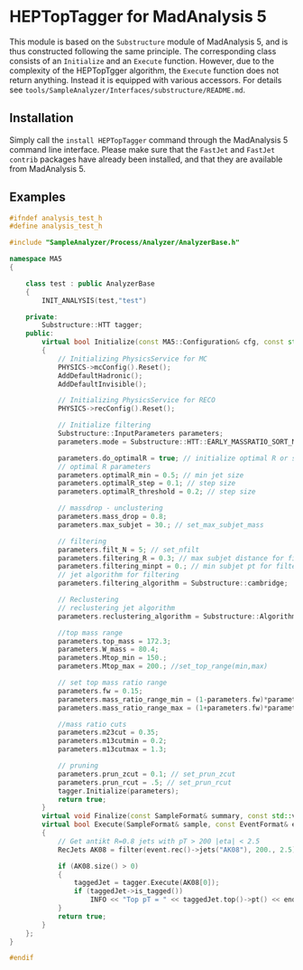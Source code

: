 # HEPTopTagger for MadAnalysis 5
This module is based on the `Substructure` module of MadAnalysis 5, and is thus
constructed following the same principle. The corresponding class consists of an
`Initialize` and an `Execute` function. However, due to the complexity of the
HEPTopTgger algorithm, the `Execute` function does not return anything. Instead
it is equipped with various accessors.
For details see `tools/SampleAnalyzer/Interfaces/substructure/README.md`.

## Installation
Simply call the `install HEPTopTagger` command through the MadAnalysis 5 command
line interface. Please make sure that the `FastJet` and `FastJet contrib`
packages have already been installed, and that they are available from
MadAnalysis 5.

## Examples
```c++
#ifndef analysis_test_h
#define analysis_test_h

#include "SampleAnalyzer/Process/Analyzer/AnalyzerBase.h"

namespace MA5
{

    class test : public AnalyzerBase
    {
        INIT_ANALYSIS(test,"test")

    private:
        Substructure::HTT tagger;
    public:
        virtual bool Initialize(const MA5::Configuration& cfg, const std::map<std::string,std::string>& parameters)
        {
            // Initializing PhysicsService for MC
            PHYSICS->mcConfig().Reset();
            AddDefaultHadronic();
            AddDefaultInvisible();

            // Initializing PhysicsService for RECO
            PHYSICS->recConfig().Reset();

            // Initialize filtering
            Substructure::InputParameters parameters;
            parameters.mode = Substructure::HTT::EARLY_MASSRATIO_SORT_MASS; // execution mode

            parameters.do_optimalR = true; // initialize optimal R or set to fixed R
            // optimal R parameters
            parameters.optimalR_min = 0.5; // min jet size
            parameters.optimalR_step = 0.1; // step size
            parameters.optimalR_threshold = 0.2; // step size

            // massdrop - unclustering
            parameters.mass_drop = 0.8;
            parameters.max_subjet = 30.; // set_max_subjet_mass

            // filtering
            parameters.filt_N = 5; // set_nfilt
            parameters.filtering_R = 0.3; // max subjet distance for filtering
            parameters.filtering_minpt = 0.; // min subjet pt for filtering
            // jet algorithm for filtering
            parameters.filtering_algorithm = Substructure::cambridge;

            // Reclustering
            // reclustering jet algorithm
            parameters.reclustering_algorithm = Substructure::Algorithm::cambridge;

            //top mass range
            parameters.top_mass = 172.3;
            parameters.W_mass = 80.4;
            parameters.Mtop_min = 150.;
            parameters.Mtop_max = 200.; //set_top_range(min,max)

            // set top mass ratio range
            parameters.fw = 0.15;
            parameters.mass_ratio_range_min = (1-parameters.fw)*parameters.W_mass/parameters.top_mass;
            parameters.mass_ratio_range_max = (1+parameters.fw)*parameters.W_mass/parameters.top_mass;

            //mass ratio cuts
            parameters.m23cut = 0.35;
            parameters.m13cutmin = 0.2;
            parameters.m13cutmax = 1.3;

            // pruning
            parameters.prun_zcut = 0.1; // set_prun_zcut
            parameters.prun_rcut = .5; // set_prun_rcut
            tagger.Initialize(parameters);
            return true;
        }
        virtual void Finalize(const SampleFormat& summary, const std::vector<SampleFormat>& files){}
        virtual bool Execute(SampleFormat& sample, const EventFormat& event)
        {
            // Get antikt R=0.8 jets with pT > 200 |eta| < 2.5
            RecJets AK08 = filter(event.rec()->jets("AK08"), 200., 2.5);

            if (AK08.size() > 0)
            {
                taggedJet = tagger.Execute(AK08[0]);
                if (taggedJet->is_tagged())
                    INFO << "Top pT = " << taggedJet.top()->pt() << endmsg;
            }
            return true;
        }
    };
}

#endif
```
